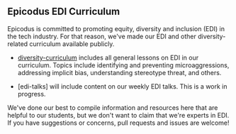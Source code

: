 ## Epicodus EDI Curriculum

Epicodus is committed to promoting equity, diversity and inclusion (EDI) in the tech industry. For that reason, we've made our EDI and other diversity-related curriculum available publicly.

* [diversity-curriculum](https://github.com/epicodus-classroom/edi-curriculum/tree/master/diversity-curriculum) includes all general lessons on EDI in our curriculum. Topics include identifying and preventing microaggressions, addressing implicit bias, understanding stereotype threat, and others.

* [edi-talks] will include content on our weekly EDI talks. This is a work in progress.

We've done our best to compile information and resources here that are helpful to our students, but we don't want to claim that we're experts in EDI. If you have suggestions or concerns, pull requests and issues are welcome!
